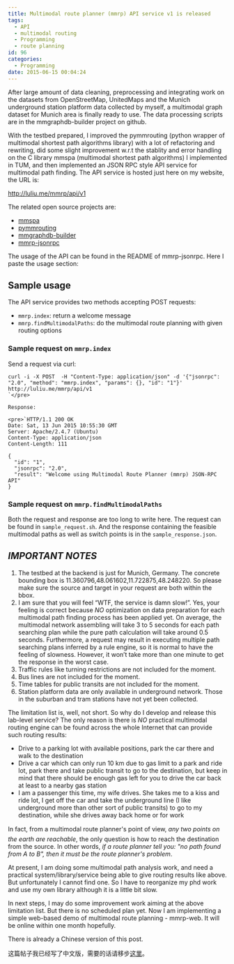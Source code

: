 ```yaml
---
title: Multimodal route planner (mmrp) API service v1 is released
tags:
  - API
  - multimodal routing
  - Programming
  - route planning
id: 96
categories:
  - Programming
date: 2015-06-15 00:04:24
---
```


After large amount of data cleaning, preprocessing and integrating work on the datasets from OpenStreetMap, UnitedMaps and the Munich underground station platform data collected by myself, a multimodal graph dataset for Munich area is finally ready to use. The data processing scripts are in the mmgraphdb-builder project on github.

With the testbed prepared, I improved the pymmrouting (python wrapper of multimodal shortest path algorithms library) with a lot of refactoring and rewriting, did some slight improvement w.r.t the stablity and error handling on the C library mmspa (multimodal shortest path algorithms) I implemented in TUM, and then implemented an JSON RPC style API service for multimodal path finding. The API service is hosted just here on my website, the URL is:

http://luliu.me/mmrp/api/v1

The related open source projects are:

*   [mmspa](https://github.com/tumluliu/mmspa)
*   [pymmrouting](https://github.com/tumluliu/pymmrouting)
*   [mmgraphdb-builder](https://github.com/tumluliu/mmgraphdb-builder)
*   [mmrp-jsonrpc](https://github.com/tumluliu/mmrp-jsonrpc)

The usage of the API can be found in the README of mmrp-jsonrpc. Here I paste the usage section:

## Sample usage

The API service provides two methods accepting POST requests:

*   `mmrp.index`: return a welcome message
*   `mmrp.findMultimodalPaths`: do the multimodal route planning with given routing options

### Sample request on `mmrp.index`

Send a request via curl:

    curl -i -X POST  -H "Content-Type: application/json" -d '{"jsonrpc": "2.0", "method": "mmrp.index", "params": {}, "id": "1"}' http://luliu.me/mmrp/api/v1
    `</pre>

    Response:

    <pre>`HTTP/1.1 200 OK
    Date: Sat, 13 Jun 2015 10:55:30 GMT
    Server: Apache/2.4.7 (Ubuntu)
    Content-Type: application/json
    Content-Length: 111

    {
      "id": "1", 
      "jsonrpc": "2.0", 
      "result": "Welcome using Multimodal Route Planner (mmrp) JSON-RPC API"
    }

### Sample request on `mmrp.findMultimodalPaths`

Both the request and response are too long to write here. The request can be found in `sample_request.sh`. And the response containing the feasible multimodal paths as well as switch points is in the `sample_response.json`.

## _IMPORTANT NOTES_

1.  The testbed at the backend is just for Munich, Germany. The concrete bounding box is 11.360796,48.061602,11.722875,48.248220\. So please make sure the source and target in your request are both within the bbox.
2.  I am sure that you will feel “WTF, the service is damn slow!”. Yes, your feeling is correct because _NO_ optimization on data preparation for each multimodal path finding process has been applied yet. On average, the multimodal network assembling will take 3 to 5 seconds for each path searching plan while the pure path calculation will take around 0.5 seconds. Furthermore, a request may result in executing multiple path searching plans inferred by a rule engine, so it is normal to have the feeling of slowness. However, it won’t take more than one minute to get the response in the worst case.
3.  Traffic rules like turning restrictions are not included for the moment.
4.  Bus lines are not included for the moment.
5.  Time tables for public transits are not included for the moment.
6.  Station platform data are only available in underground network. Those in the suburban and tram stations have not yet been collected.

The limitation list is, well, not short. So why do I develop and release this lab-level service? The only reason is there is _NO_ practical multimodal routing engine can be found across the whole Internet that can provide such routing results:

*   Drive to a parking lot with available positions, park the car there and walk to the destination
*   Drive a car which can only run 10 km due to gas limit to a park and ride lot, park there and take public transit to go to the destination, but keep in mind that there should be enough gas left for you to drive the car back at least to a nearby gas station
*   I am a passenger this time, my wife drives. She takes me to a kiss and ride lot, I get off the car and take the underground line (I like underground more than other sort of public transits) to go to my destination, while she drives away back home or for work

In fact, from a multimodal route planner's point of view, _any two points on the earth are reachable_, the only question is how to reach the destination from the source. In other words, _if a route planner tell you: "no path found from A to B", then it must be the route planner's problem_.

At present, I am doing some multimodal path analysis work, and need a practical system/library/service being able to give routing results like above. But unfortunately I cannot find one. So I have to reorganize my phd work and use my own library although it is a little bit slow.

In next steps, I may do some improvement work aiming at the above limitation list. But there is no scheduled plan yet. Now I am implementing a simple web-based demo of multimodal route planning - mmrp-web. It will be online within one month hopefully.

There is already a Chinese version of this post.

这篇帖子我已经写了中文版，需要的话请移步[这里](http://luliu.me?p=91)。